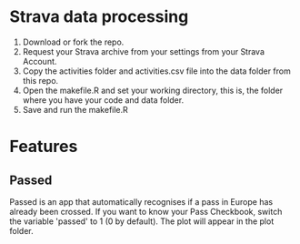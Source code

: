 # Strava data processing
1. Download or fork the repo.
2. Request your Strava archive from your settings from your Strava Account.
3. Copy the activities folder and activities.csv file into the data folder from this repo.
4. Open the makefile.R and set your working directory, this is, the folder where you have your code and data folder.
5. Save and run the makefile.R

# Features
## Passed
Passed is an app that automatically recognises if a pass in Europe has already been crossed. If you want to know your Pass Checkbook, switch the variable 'passed' to 1 (0 by default). The plot will appear in the plot folder.
